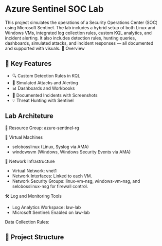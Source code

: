 # Azure Sentinel SOC Lab

This project simulates the operations of a Security Operations Center (SOC) using Microsoft Sentinel. The lab includes a hybrid setup of both Linux and Windows VMs, integrated log collection rules, custom KQL analytics, and incident alerting. It also includes detection rules, hunting queries, dashboards, simulated attacks, and incident responses — all documented and supported with visuals. 📘 Overview

## 🔐 Key Features

- 🔍 Custom Detection Rules in KQL
- 🧪 Simulated Attacks and Alerting
- 📊 Dashboards and Workbooks
- 📁 Documented Incidents with Screenshots
- 💡 Threat Hunting with Sentinel

## Lab Architeture
🧩 Resource Group: azure-sentinel-rg

🔷 Virtual Machines  
  - selobosslinux (Linux, Syslog via AMA)  
  - windowsvm (Windows, Windows Security Events via AMA)  

🔗 Network Infrastructure  
  - Virtual Network: vnet1  
  - Network Interfaces: Linked to each VM.  
  - Network Security Groups: linux-vm-nsg, windows-vm-nsg, and selobosslinux-nsg for firewall control.  

🛠️ Log and Monitoring Tools  
   - Log Analytics Workspace: law-lab
   - Microsoft Sentinel: Enabled on law-lab  

Data Collection Rules:

## 📁 Project Structure


